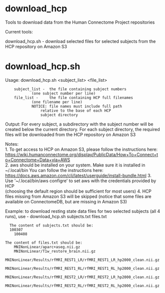 # download_hcp
Tools to download data from the Human Connectome Project repositories

Current tools:

download_hcp.sh - download selected files for selected subjects from the HCP repository on Amazon S3

download_hcp.sh
===============

Usage: download_hcp.sh <subject_list> <file_list>

		subject_list -  the file containing subject numbers
				(one subject number per line)
		file_list - 	the file containing HCP full filenames
				(one filename per line)
				NOTICE: file names must include full path
					relative to the base of each HCP
					subject directory

  Output: For every subject, a subdirectory with the subject 
	   number will be created below the current directory.
	   For each subject directory, the required files will be
	   downloaded from the HCP repository on Amazon S3

  Notes:  
     1. To get access to HCP on Amazon S3, please follow the instructions here:
		https://wiki.humanconnectome.org/display/PublicData/How+To+Connect+to+Connectome+Data+via+AWS  
	   2. aws should be installed on your system. Make sure it is installed in ~/.local/bin
                You can follow the instructions here:
                https://docs.aws.amazon.com/cli/latest/userguide/install-bundle.html
     3. Use '~/.local/bin/aws configre' to set aws with the credentials provided by HCP  
		 (choosing the default region should be sufficient for most users)
	   4. HCP files missing from Amazon S3 will be skipped (notice that some files are available on ConnectomeDB,
	      but are missing in Amazon S3)

   Example: to download resting state data files for two selected subjects (all 4 runs), use -
           	download_hcp.sh subjects.txt files.txt
	     
	  The content of subjects.txt should be:
	  100307
		100408

    The content of files.txt should be:
 		MNINonLinear/aparc+aseg.nii.gz
		MNINonLinear/T1w_restore_brain.nii.gz
		MNINonLinear/Results/rfMRI_REST1_LR/rfMRI_REST1_LR_hp2000_clean.nii.gz
		MNINonLinear/Results/rfMRI_REST1_RL/rfMRI_REST1_RL_hp2000_clean.nii.gz
		MNINonLinear/Results/rfMRI_REST2_LR/rfMRI_REST2_LR_hp2000_clean.nii.gz
		MNINonLinear/Results/rfMRI_REST2_RL/rfMRI_REST2_RL_hp2000_clean.nii.gz

